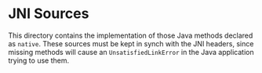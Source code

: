 JNI Sources
===========
This directory contains the implementation of those Java methods declared as `native`. These sources must be kept in synch with the JNI headers, since missing methods will cause an `UnsatisfiedLinkError` in the Java application trying to use them.